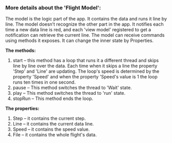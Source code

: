 ### More details about the 'Flight Model':
The model is the logic part of the app. It contains the data and runs it line by line. The model doesn’t recognize the other part in the app. It notifies each time a new data line is red, and each 'view model' registered to get a notification can retrieve the current line. The model can receive commands using methods it exposes. It can change the inner state by Properties. 

**The methods:**
1. start – this method has a loop that runs it a different thread and skips line by line over the data. Each time when it skips a line the property 'Step' and 'Line' are updating. The loop's speed is determined by the property 'Speed' and when the property 'Speed's value is 1 the loop runs ten times in one second.
2. pause – This method switches the thread to 'Wait' state.
3. play – This method switches the thread to 'run' state.
4. stopRun – This method ends the loop.

**The properties:**
1. Step – it contains the current step.
2. Line – it contains the current data line.
3. Speed – it contains the speed value.
4. File – it contains the whole flight's data.
